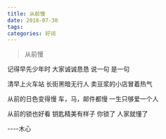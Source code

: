 ```yaml
---
title: 从前慢
date: 2018-07-30
tags:
categories: 好词
---
```

 > 从前慢
 
记得早先少年时 
大家诚诚恳恳 
说一句 是一句

清早上火车站 
长街黑暗无行人 
卖豆浆的小店冒着热气

从前的日色变得慢 
车，马，邮件都慢 
一生只够爱一个人

从前的锁也好看 
钥匙精美有样子 
你锁了 人家就懂了

----木心